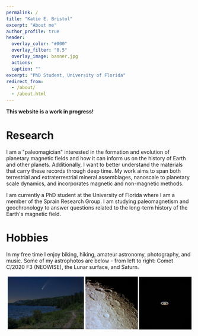 ```yaml
---
permalink: /
title: "Katie E. Bristol"
excerpt: "About me"
author_profile: true
header:
  overlay_color: "#000"
  overlay_filter: "0.5"
  overlay_image: banner.jpg
  actions:
  caption: ""
excerpt: "PhD Student, University of Florida"
redirect_from: 
  - /about/
  - /about.html
---
```


**This website is a work in progress!** 

Research
======
I am a "paleomagician" interested in the formation and evolution of planetary magnetic fields and how it can inform us on the history of Earth and other planets. Additionally, I want to better understand the materials that carry these records through deep time. My work aims to span both terrestrial and extraterrestrial mineral assemblages, nanoscale to planetary scale dynamics, and incorporates magnetic and non-magnetic methods.

I am currently a PhD student at the University of Florida where I am a member of the Sprain Research Group. I am studying paleomagnetism and geochronology to answer questions related to the long-term history of the Earth's magnetic field.

Hobbies
======
In my free time I enjoy biking, hiking, amateur astronomy, photography, and music.
Some of my astrophotos are below - from left to right: Comet C/2020 F3 (NEOWISE), the Lunar surface, and Saturn.
<html>
<body>
<center><img src="images/Astrophotos-small.png" alt="" /></center>
</body>
</html>